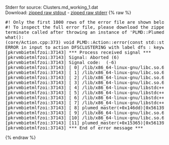 Stderr for source:  Clusters.md_working_1.dat   
Download: [zipped raw stdout](Clusters.md_working_1.dat.plumed_master.stdout.txt.zip) - [zipped raw stderr](Clusters.md_working_1.dat.plumed_master.stderr.txt.zip) 
{% raw %}
<pre>
#! Only the first 1000 rows of the error file are shown below
#! To inspect the full error file, please download the zipped raw stderr file above
terminate called after throwing an instance of 'PLMD::Plumed::ExceptionError'
what():
(core/Action.cpp:373) void PLMD::Action::error(const std::string&) const
ERROR in input to action DFSCLUSTERING with label dfs : keyword ARG is compulsory for this action
[pkrvmbietmlfzoi:37143] *** Process received signal ***
[pkrvmbietmlfzoi:37143] Signal: Aborted (6)
[pkrvmbietmlfzoi:37143] Signal code:  (-6)
[pkrvmbietmlfzoi:37143] [ 0] /lib/x86_64-linux-gnu/libc.so.6(+0x45330)[0x7f0b04445330]
[pkrvmbietmlfzoi:37143] [ 1] /lib/x86_64-linux-gnu/libc.so.6(pthread_kill+0x11c)[0x7f0b0449eb2c]
[pkrvmbietmlfzoi:37143] [ 2] /lib/x86_64-linux-gnu/libc.so.6(gsignal+0x1e)[0x7f0b0444527e]
[pkrvmbietmlfzoi:37143] [ 3] /lib/x86_64-linux-gnu/libc.so.6(abort+0xdf)[0x7f0b044288ff]
[pkrvmbietmlfzoi:37143] [ 4] /lib/x86_64-linux-gnu/libstdc++.so.6(+0xa5ff5)[0x7f0b048a5ff5]
[pkrvmbietmlfzoi:37143] [ 5] /lib/x86_64-linux-gnu/libstdc++.so.6(+0xbb0da)[0x7f0b048bb0da]
[pkrvmbietmlfzoi:37143] [ 6] /lib/x86_64-linux-gnu/libstdc++.so.6(_ZSt10unexpectedv+0x0)[0x7f0b048a5a55]
[pkrvmbietmlfzoi:37143] [ 7] /lib/x86_64-linux-gnu/libstdc++.so.6(+0xa5a6f)[0x7f0b048a5a6f]
[pkrvmbietmlfzoi:37143] [ 8] plumed_master(+0x146dd)[0x561396dc16dd]
[pkrvmbietmlfzoi:37143] [ 9] /lib/x86_64-linux-gnu/libc.so.6(+0x2a1ca)[0x7f0b0442a1ca]
[pkrvmbietmlfzoi:37143] [10] /lib/x86_64-linux-gnu/libc.so.6(__libc_start_main+0x8b)[0x7f0b0442a28b]
[pkrvmbietmlfzoi:37143] [11] plumed_master(+0x15365)[0x561396dc2365]
[pkrvmbietmlfzoi:37143] *** End of error message ***
</pre>
{% endraw %}
